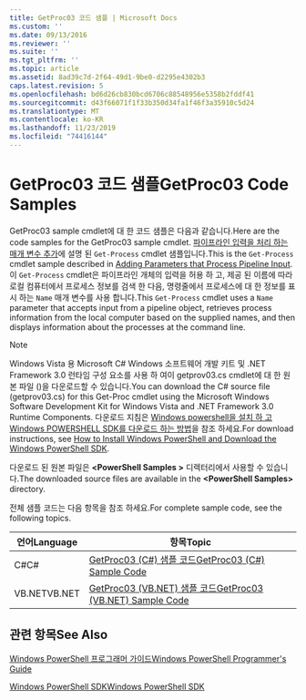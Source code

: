 ```yaml
---
title: GetProc03 코드 샘플 | Microsoft Docs
ms.custom: ''
ms.date: 09/13/2016
ms.reviewer: ''
ms.suite: ''
ms.tgt_pltfrm: ''
ms.topic: article
ms.assetid: 8ad39c7d-2f64-49d1-9be0-d2295e4302b3
caps.latest.revision: 5
ms.openlocfilehash: bd6d26cb830bcd6706c88548956e5358b2fddf41
ms.sourcegitcommit: d43f66071f1f33b350d34fa1f46f3a35910c5d24
ms.translationtype: MT
ms.contentlocale: ko-KR
ms.lasthandoff: 11/23/2019
ms.locfileid: "74416144"
---
```

# <a name="getproc03-code-samples"></a><span data-ttu-id="8eef5-102">GetProc03 코드 샘플</span><span class="sxs-lookup"><span data-stu-id="8eef5-102">GetProc03 Code Samples</span></span>

<span data-ttu-id="8eef5-103">GetProc03 sample cmdlet에 대 한 코드 샘플은 다음과 같습니다.</span><span class="sxs-lookup"><span data-stu-id="8eef5-103">Here are the code samples for the GetProc03 sample cmdlet.</span></span> <span data-ttu-id="8eef5-104">[파이프라인 입력을 처리 하는 매개 변수 추가](../cmdlet/adding-parameters-that-process-pipeline-input.md)에 설명 된 `Get-Process` cmdlet 샘플입니다.</span><span class="sxs-lookup"><span data-stu-id="8eef5-104">This is the `Get-Process` cmdlet sample described in [Adding Parameters that Process Pipeline Input](../cmdlet/adding-parameters-that-process-pipeline-input.md).</span></span> <span data-ttu-id="8eef5-105">이 `Get-Process` cmdlet은 파이프라인 개체의 입력을 허용 하 고, 제공 된 이름에 따라 로컬 컴퓨터에서 프로세스 정보를 검색 한 다음, 명령줄에서 프로세스에 대 한 정보를 표시 하는 `Name` 매개 변수를 사용 합니다.</span><span class="sxs-lookup"><span data-stu-id="8eef5-105">This `Get-Process` cmdlet uses a `Name` parameter that accepts input from a pipeline object, retrieves process information from the local computer based on the supplied names, and then displays information about the processes at the command line.</span></span>

> [!NOTE]
> <span data-ttu-id="8eef5-106">Windows Vista 용 Microsoft C# Windows 소프트웨어 개발 키트 및 .NET Framework 3.0 런타임 구성 요소를 사용 하 여이 getprov03.cs cmdlet에 대 한 원본 파일 ()을 다운로드할 수 있습니다.</span><span class="sxs-lookup"><span data-stu-id="8eef5-106">You can download the C# source file (getprov03.cs) for this Get-Proc cmdlet using the Microsoft Windows Software Development Kit for Windows Vista and .NET Framework 3.0 Runtime Components.</span></span> <span data-ttu-id="8eef5-107">다운로드 지침은 [Windows powershell을 설치 하 고 Windows POWERSHELL SDK를 다운로드 하는 방법](/powershell/scripting/developer/installing-the-windows-powershell-sdk)을 참조 하세요.</span><span class="sxs-lookup"><span data-stu-id="8eef5-107">For download instructions, see [How to Install Windows PowerShell and Download the Windows PowerShell SDK](/powershell/scripting/developer/installing-the-windows-powershell-sdk).</span></span>
>
> <span data-ttu-id="8eef5-108">다운로드 된 원본 파일은 **\<PowerShell Samples >** 디렉터리에서 사용할 수 있습니다.</span><span class="sxs-lookup"><span data-stu-id="8eef5-108">The downloaded source files are available in the **\<PowerShell Samples>** directory.</span></span>

<span data-ttu-id="8eef5-109">전체 샘플 코드는 다음 항목을 참조 하세요.</span><span class="sxs-lookup"><span data-stu-id="8eef5-109">For complete sample code, see the following topics.</span></span>

|<span data-ttu-id="8eef5-110">언어</span><span class="sxs-lookup"><span data-stu-id="8eef5-110">Language</span></span>|<span data-ttu-id="8eef5-111">항목</span><span class="sxs-lookup"><span data-stu-id="8eef5-111">Topic</span></span>|
|--------------|-----------|
|<span data-ttu-id="8eef5-112">C#</span><span class="sxs-lookup"><span data-stu-id="8eef5-112">C#</span></span>|[<span data-ttu-id="8eef5-113">GetProc03 (C#) 샘플 코드</span><span class="sxs-lookup"><span data-stu-id="8eef5-113">GetProc03 (C#) Sample Code</span></span>](./getproc03-csharp-sample-code.md)|
|<span data-ttu-id="8eef5-114">VB.NET</span><span class="sxs-lookup"><span data-stu-id="8eef5-114">VB.NET</span></span>|[<span data-ttu-id="8eef5-115">GetProc03 (VB.NET) 샘플 코드</span><span class="sxs-lookup"><span data-stu-id="8eef5-115">GetProc03 (VB.NET) Sample Code</span></span>](./getproc03-vb-net-sample-code.md)|

## <a name="see-also"></a><span data-ttu-id="8eef5-116">관련 항목</span><span class="sxs-lookup"><span data-stu-id="8eef5-116">See Also</span></span>

[<span data-ttu-id="8eef5-117">Windows PowerShell 프로그래머 가이드</span><span class="sxs-lookup"><span data-stu-id="8eef5-117">Windows PowerShell Programmer's Guide</span></span>](./windows-powershell-programmer-s-guide.md)

[<span data-ttu-id="8eef5-118">Windows PowerShell SDK</span><span class="sxs-lookup"><span data-stu-id="8eef5-118">Windows PowerShell SDK</span></span>](../windows-powershell-reference.md)

